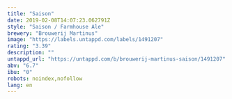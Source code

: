 ```yaml
---
title: "Saison"
date: 2019-02-08T14:07:23.062791Z
style: "Saison / Farmhouse Ale"
brewery: "Brouwerij Martinus"
image: "https://labels.untappd.com/labels/1491207"
rating: "3.39"
description: ""
untappd_url: "https://untappd.com/b/brouwerij-martinus-saison/1491207"
abv: "6.7"
ibu: "0"
robots: noindex,nofollow
lang: en
---
```

